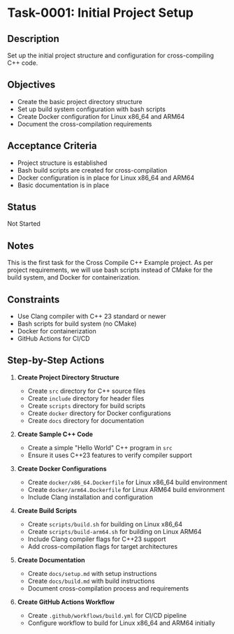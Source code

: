 # Task-0001: Initial Project Setup

## Description
Set up the initial project structure and configuration for cross-compiling C++ code.

## Objectives
- Create the basic project directory structure
- Set up build system configuration with bash scripts
- Create Docker configuration for Linux x86_64 and ARM64
- Document the cross-compilation requirements

## Acceptance Criteria
- Project structure is established
- Bash build scripts are created for cross-compilation
- Docker configuration is in place for Linux x86_64 and ARM64
- Basic documentation is in place

## Status
Not Started

## Notes
This is the first task for the Cross Compile C++ Example project. As per project requirements, we will use bash scripts instead of CMake for the build system, and Docker for containerization.

## Constraints
- Use Clang compiler with C++ 23 standard or newer
- Bash scripts for build system (no CMake)
- Docker for containerization
- GitHub Actions for CI/CD

## Step-by-Step Actions

1. **Create Project Directory Structure**
   - Create `src` directory for C++ source files
   - Create `include` directory for header files
   - Create `scripts` directory for build scripts
   - Create `docker` directory for Docker configurations
   - Create `docs` directory for documentation

2. **Create Sample C++ Code**
   - Create a simple "Hello World" C++ program in `src`
   - Ensure it uses C++23 features to verify compiler support

3. **Create Docker Configurations**
   - Create `docker/x86_64.Dockerfile` for Linux x86_64 build environment
   - Create `docker/arm64.Dockerfile` for Linux ARM64 build environment
   - Include Clang installation and configuration

4. **Create Build Scripts**
   - Create `scripts/build.sh` for building on Linux x86_64
   - Create `scripts/build-arm64.sh` for building on Linux ARM64
   - Include Clang compiler flags for C++23 support
   - Add cross-compilation flags for target architectures

5. **Create Documentation**
   - Create `docs/setup.md` with setup instructions
   - Create `docs/build.md` with build instructions
   - Document cross-compilation process and requirements

6. **Create GitHub Actions Workflow**
   - Create `.github/workflows/build.yml` for CI/CD pipeline
   - Configure workflow to build for Linux x86_64 and ARM64 initially
